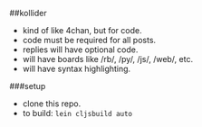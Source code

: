 ##kollider
- kind of like 4chan, but for code.
- code must be required for all posts.
- replies will have optional code.
- will have boards like /rb/, /py/, /js/, /web/, etc.
- will have syntax highlighting.

###setup
- clone this repo.
- to build: `lein cljsbuild auto`
